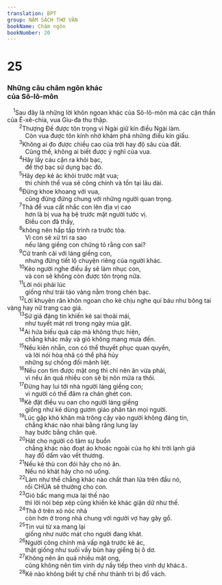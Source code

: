 ```yaml
---
translation: BPT
group: NĂM SÁCH THƠ VĂN
bookName: Châm ngôn 
bookNumber: 20
---
```


<div class="title"><h1>25</h1><h3>Những câu châm ngôn khác<br/>của Sô-lô-môn</h3></div>
<span class="verse ch_25_1"> <sup>1</sup>Sau đây là những lời khôn ngoan khác của Sô-lô-môn mà các cận thần của Ê-xê-chia, vua Giu-đa thu thập.<br/></span>
<span class="verse ch_25_2">  <sup>2</sup>Thượng Đế được tôn trọng vì Ngài giữ kín điều Ngài làm.<br/>   Còn vua được tôn kính nhờ khám phá những điều kín giấu.<br/></span>
<span class="verse ch_25_3">  <sup>3</sup>Không ai đo được chiều cao của trời hay độ sâu của đất.<br/>   Cũng thế, không ai biết được ý nghĩ của vua.<br/></span>
<span class="verse ch_25_4">  <sup>4</sup>Hãy lấy cáu cặn ra khỏi bạc,<br/>   để thợ bạc sử dụng bạc đó.<br/></span>
<span class="verse ch_25_5">  <sup>5</sup>Hãy dẹp kẻ ác khỏi trước mặt vua;<br/>   thì chính thể vua sẽ công chính và tồn tại lâu dài.<br/></span>
<span class="verse ch_25_6">  <sup>6</sup>Đừng khoe khoang với vua,<br/>   cũng đừng đứng chung với những người quan trọng.<br/></span>
<span class="verse ch_25_7">  <sup>7</sup>Thà để vua cất nhắc con lên địa vị cao<br/>   hơn là bị vua hạ bệ trước mặt người tước vị.<br/>   Điều con đã thấy,<br/></span>
<span class="verse ch_25_8">  <sup>8</sup>không nên hấp tấp trình ra trước tòa.<br/>   Vì con sẽ xử trí ra sao<br/>   nếu láng giềng con chứng tỏ rằng con sai?<br/></span>
<span class="verse ch_25_9">  <sup>9</sup>Cứ tranh cãi với láng giềng con,<br/>   nhưng đừng tiết lộ chuyện riêng của người khác.<br/></span>
<span class="verse ch_25_10">  <sup>10</sup>Kẻo người nghe điều ấy sẽ làm nhục con,<br/>   và con sẽ không còn được tôn trọng nữa.<br/></span>
<span class="verse ch_25_11">  <sup>11</sup>Lời nói phải lúc<br/>   giống như trái táo vàng nằm trong chén bạc.<br/></span>
<span class="verse ch_25_12">  <sup>12</sup>Lời khuyên răn khôn ngoan cho kẻ chịu nghe quí báu như bông tai vàng hay nữ trang cao giá.<br/></span>
<span class="verse ch_25_13">  <sup>13</sup>Sứ giả đáng tin khiến kẻ sai thoải mái,<br/>   như tuyết mát rơi trong ngày mùa gặt.<br/></span>
<span class="verse ch_25_14">  <sup>14</sup>Ai hứa biếu quà cáp mà không thực hiện,<br/>   chẳng khác mây và gió không mang mưa đến.<br/></span>
<span class="verse ch_25_15">  <sup>15</sup>Nếu kiên nhẫn, con có thể thuyết phục quan quyền,<br/>   và lời nói hòa nhã có thể phá hủy<br/>   những sự chống đối mãnh liệt.<br/></span>
<span class="verse ch_25_16">  <sup>16</sup>Nếu con tìm được mật ong thì chỉ nên ăn vừa phải,<br/>   vì nếu ăn quá nhiều con sẽ bị nôn mửa ra thôi.<br/></span>
<span class="verse ch_25_17">  <sup>17</sup>Đừng hay lui tới nhà người láng giềng con;<br/>   vì người có thể đâm ra chán ghét con.<br/></span>
<span class="verse ch_25_18">  <sup>18</sup>Kẻ đặt điều vu oan cho người láng giềng<br/>   giống như kẻ dùng gươm giáo phân tán mọi người.<br/></span>
<span class="verse ch_25_19">  <sup>19</sup>Lúc gặp khó khăn mà trông cậy vào người không đáng tin,<br/>   chẳng khác nào nhai bằng răng lung lay<br/>   hay bước bằng chân què.<br/></span>
<span class="verse ch_25_20">  <sup>20</sup>Hát cho người có tâm sự buồn<br/>   chẳng khác nào đoạt áo khoác ngoài của họ khi trời lạnh giá<br/>   hay đổ dấm vào vết thương.<br/></span>
<span class="verse ch_25_21">  <sup>21</sup>Nếu kẻ thù con đói hãy cho nó ăn.<br/>   Nếu nó khát hãy cho nó uống.<br/></span>
<span class="verse ch_25_22">  <sup>22</sup>Làm như thế chẳng khác nào chất than lửa trên đầu nó,<br/>   rồi CHÚA sẽ thưởng cho con.<br/></span>
<span class="verse ch_25_23">  <sup>23</sup>Gió bấc mang mưa lại thế nào<br/>   thì lời nói bép xép cũng khiến kẻ khác giận dữ như thế.<br/></span>
<span class="verse ch_25_24">  <sup>24</sup>Thà ở trên xó nóc nhà<br/>   còn hơn ở trong nhà chung với người vợ hay gây gổ.<br/></span>
<span class="verse ch_25_25">  <sup>25</sup>Tin vui từ xa mang lại<br/>   giống như nước mát cho người đang khát.<br/></span>
<span class="verse ch_25_26">  <sup>26</sup>Người công chính mà vấp ngã trước kẻ ác,<br/>   thật giống như suối vấy bùn hay giếng bị ô dơ.<br/></span>
<span class="verse ch_25_27">  <sup>27</sup>Không nên ăn quá nhiều mật ong,<br/>   cũng không nên tìm vinh dự nầy tiếp theo vinh dự khác<a data-toggle="tooltip" data-placement="bottom" title="Nghĩa là “Chớ nên tìm địa vị không thích hợp với mình vì sẽ gặp khó khăn. Ai cũng phải biết giới hạn mình.”">⚓</a>.<br/></span>
<span class="verse ch_25_28">  <sup>28</sup>Kẻ nào không biết tự chế như thành trì bị đổ vách.<br/></span>

